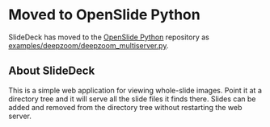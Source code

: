 # Moved to OpenSlide Python

SlideDeck has moved to the [OpenSlide Python][1] repository as
[examples/deepzoom/deepzoom_multiserver.py][2].

[1]: https://github.com/openslide/openslide-python
[2]: https://github.com/openslide/openslide-python/blob/master/examples/deepzoom/deepzoom_multiserver.py

## About SlideDeck

This is a simple web application for viewing whole-slide images.  Point
it at a directory tree and it will serve all the slide files it finds there.
Slides can be added and removed from the directory tree without restarting
the web server.
